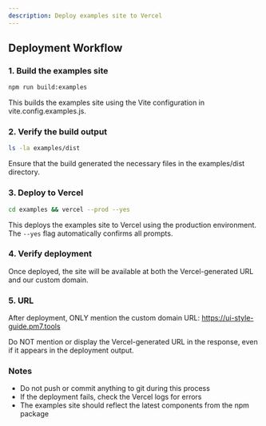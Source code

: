 ```yaml
---
description: Deploy examples site to Vercel
---
```

## Deployment Workflow

### 1. Build the examples site
```bash
npm run build:examples
```
This builds the examples site using the Vite configuration in vite.config.examples.js.

### 2. Verify the build output
```bash
ls -la examples/dist
```
Ensure that the build generated the necessary files in the examples/dist directory.

### 3. Deploy to Vercel
```bash
cd examples && vercel --prod --yes
```
This deploys the examples site to Vercel using the production environment. The `--yes` flag automatically confirms all prompts.

### 4. Verify deployment
Once deployed, the site will be available at both the Vercel-generated URL and our custom domain.

### 5. URL
After deployment, ONLY mention the custom domain URL: https://ui-style-guide.pm7.tools

Do NOT mention or display the Vercel-generated URL in the response, even if it appears in the deployment output.

### Notes
- Do not push or commit anything to git during this process
- If the deployment fails, check the Vercel logs for errors
- The examples site should reflect the latest components from the npm package
